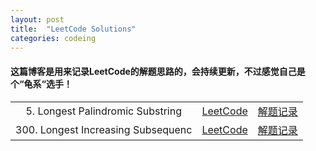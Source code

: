 ```yaml
---
layout: post
title:  "LeetCode Solutions"
categories: codeing
---
```


#### 这篇博客是用来记录LeetCode的解题思路的，会持续更新，不过感觉自己是个“龟系“选手！
<table>
    <tr align="center"><td>5. Longest Palindromic Substring</td>
		<td><a href="https://leetcode.com/problems/longest-palindromic-substring">LeetCode</a></td>
		<td><a href="https://dioxygen.github.io/backup/LeetCode/5_Longest_Palindromic_Substring">解题记录</a></td>
    </tr>
    <tr align="center"><td>300. Longest Increasing Subsequenc</td>
		<td><a href="https://leetcode.com/problems/longest-increasing-subsequence">LeetCode</a></td>
	    <td><a href="https://dioxygen.github.io/backup/LeetCode/300_Longest_Increasing_Subsequence">解题记录</a></td></tr>
</table>
